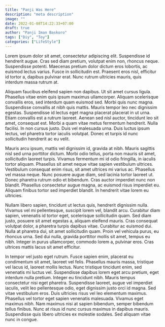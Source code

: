 ```yaml
---
title: "Panji Was Here"
description: "meta description"
image: ""
date: 2022-01-08T14:22:33+07:00
draft: true
author: "Panji Iman Baskoro"
tags: ["Diy", "Toy"]
categories: ["LifeStyle"]
---
```




Lorem ipsum dolor sit amet, consectetur adipiscing elit. Suspendisse id hendrerit augue. Cras sed diam pretium, volutpat enim non, rhoncus neque. Suspendisse potenti. Maecenas pretium dolor dictum eros lobortis, ac euismod lectus varius. Fusce in sollicitudin est. Praesent eros nisl, efficitur id tortor a, dapibus pulvinar erat. Nunc rutrum ultricies mauris, quis interdum massa rutrum at.

Aliquam faucibus eleifend sapien non dapibus. Ut sit amet cursus ligula. Phasellus vitae enim quis ipsum maximus ullamcorper. Aliquam scelerisque convallis eros, sed interdum quam euismod sed. Morbi quis nunc magna. Suspendisse convallis at nibh quis mattis. Mauris tempor leo nec dignissim egestas. Suspendisse id lectus eget magna placerat placerat in ut urna. Etiam convallis est a rutrum laoreet. Aenean sed nisl auctor, tincidunt leo sit amet, consequat est. Morbi a quam vitae metus fermentum hendrerit. Nulla facilisi. In non cursus justo. Duis vel malesuada urna. Duis luctus ipsum lectus, vel pharetra tortor iaculis volutpat. Donec et turpis id nunc sollicitudin hendrerit ac eu velit.

Mauris arcu ipsum, mattis vel dignissim id, gravida at nibh. Mauris sagittis nisl sed urna porttitor dictum. Morbi odio tellus, porta non mauris sit amet, sollicitudin laoreet turpis. Vivamus fermentum mi id odio fringilla, in iaculis tortor aliquam. Phasellus sit amet neque vitae sapien vestibulum ultrices. Vestibulum consequat enim risus, sit amet ultrices mi varius ac. Phasellus vel massa neque. Nunc posuere augue diam, sed lacinia tortor laoreet ut. Donec pharetra rutrum odio et bibendum. Cras auctor imperdiet nunc non blandit. Phasellus consectetur augue magna, ac euismod risus imperdiet eu. Aliquam finibus tortor sed imperdiet blandit. In hendrerit vitae lorem eu ultricies.

Nullam libero sapien, tincidunt ut lectus quis, hendrerit dignissim nulla. Vivamus vel mi pellentesque, suscipit lorem vel, blandit arcu. Curabitur diam sapien, venenatis id tortor eget, scelerisque sollicitudin quam. Sed diam justo, posuere sit amet egestas a, aliquam eleifend mauris. Cras consequat volutpat dolor, a pharetra turpis dapibus vitae. Curabitur ac euismod dui. Nulla at pharetra dui, sit amet sollicitudin quam. Proin vel vehicula purus, eu rhoncus urna. Sed dui nulla, gravida porttitor mollis sit amet, tempus eu nibh. Integer in purus ullamcorper, commodo lorem a, pulvinar eros. Cras ultrices mattis lacus sit amet efficitur.

In tempor vel justo eget rutrum. Fusce sapien enim, placerat eu condimentum sit amet, laoreet vel felis. Phasellus mauris massa, tristique vel lacus id, laoreet mollis lectus. Nunc tristique tincidunt enim, sed venenatis mi luctus vel. Suspendisse dapibus lorem eget arcu pretium, eget interdum nulla pretium. Integer eu tincidunt nibh. Mauris tempus consectetur nisi eget pharetra. Suspendisse laoreet, augue vel imperdiet iaculis, velit leo pellentesque odio, eget dignissim justo orci id magna. Sed vitae vestibulum eros. Duis ultricies risus vel leo elementum maximus. Phasellus vel tortor eget sapien venenatis malesuada. Vivamus eget maximus nibh. Nam maximus nisi at sapien bibendum, semper bibendum tellus finibus. Nunc at risus id nunc cursus maximus in dapibus mauris. Suspendisse quis libero ultricies ex molestie sodales. Sed aliquam vitae nunc in congue. 
